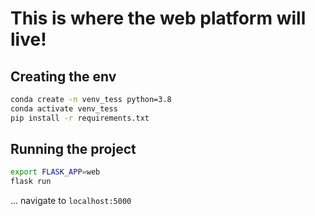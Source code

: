 # This is where the web platform will live!

## Creating the env
```bash
conda create -n venv_tess python=3.8
conda activate venv_tess
pip install -r requirements.txt
```

## Running the project
```bash
export FLASK_APP=web
flask run
```
... navigate to `localhost:5000`
